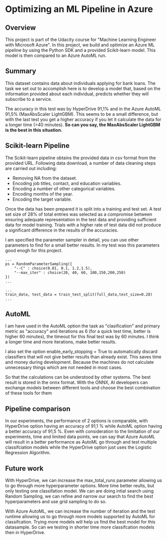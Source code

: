 # Optimizing an ML Pipeline in Azure

## Overview
This project is part of the Udacity course for "Machine Learning Engineer with Microsoft Azure".
In this project, we build and optimize an Azure ML pipeline by using the Python SDK and a provided Scikit-learn model. 
This model is then compared to an Azure AutoML run.

## Summary
This dataset contains data about individuals applying for bank loans. 
The task we set out to accomplish here is to develop a model that, based on the information provided about each individual, predicts whether they will subscribe to a service.

The accuracy in this test was by HyperDrive 91,1% and in the Azure AutoML 91,5% (MaxAbsScaler LightGBM). 
This seems to be a small difference, but with the last test you get a higher accuracy if you let it calculate the data for a longer time (>40 minutes).
**So can you say, the MaxAbsScaler LightGBM  is the best in this situation.**


## Scikit-learn Pipeline
The Scikit-learn pipeline obtains the provided data in csv format from the provided URL. 
Following data download, a number of data cleaning steps are carried out including:

- Removing NA from the dataset.
- Encoding job titles, contact, and education variables.
- Encoding a number of other categorical variables.
- Encoding months of the year.
- Encoding the target variable.

Once the data has been prepared it is split into a training and test set. 
A test set size of 28% of total entries was selected as a compromise between ensuring adequate representation in the test data and providing sufficient data for model training.
Trials with a higher rate of test data did not produce a significant difference in the results of the accuracies.

I am specified the parameter sampler in detail, you can use other parameters to find for a small better results.
In my test was this parameters good enogh for this project.
```
...
ps = RandomParameterSampling({
    "--C" : choice(0.01, 0.1, 1.2,1.5),
    "--max_iter" : choice(20, 40, 60, 100,150,200,250)
})
...
```
```
...
train_data, test_data = train_test_split(full_data,test_size=0.28)
...
```

## AutoML
I am have used in the AutoML option the task as "clasification" and primary metric as "accuracy" and iterations as 6 (for a quick test time, better is higher 60 minutes), 
the timeout for this final test was by 60 minutes. I think a longer time and more iterations, make better results.

I also set the option enable_early_stopping = True to automatically discard classifiers that will not give better results than already exist. This saves time and money during development. Because the machines do not calculate unnecessary things which are not needed in most cases.

So that the calculations can be understood by other systems. The best result is stored in the onnx format.
With the ONNX, AI developers can exchange models between different tools and choose the best combination of these tools for them


## Pipeline comparison
In our experiments, the performance of 2 options is comparable, with HyperDrive option having an accuracy of 91,1 % while AutoML option having a better accuracy of 91,5 %. Even with consideration to the limitation of our experiments, time and limited data points, we can say that Azure AutoML will result in a better performance as AutoML go through and test multiple classifciation models while the HyperDrive option just uses the Logistic Regression Algorithm. 


## Future work
With HyperDrive, we can increase the max_total_runs parameter allowing us to go through more hyperparameter options. More time better reults, but only testing one classifation model. We can are doing intial search using Random Sampling, we can refine and narrow our search to find the best hyperparameters and use grid sampling to do so. 

With Azure AutoML, we can increase the number of iteration and the test runtime allowing us to go through more models supported by AutoML for classifcation. Trying more models will help us find the best model for this datasample. So can we testing in shorter time more classifcation models then in HyperDrive. 

